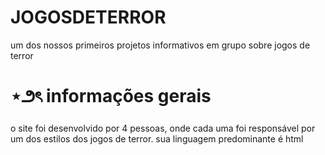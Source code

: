 # JOGOSDETERROR
um dos nossos primeiros projetos informativos em grupo sobre jogos de terror

# ⋆౨ৎ informações gerais
o site foi desenvolvido por 4 pessoas, onde cada uma foi responsável por um dos estilos dos jogos de terror. sua linguagem predominante é html
